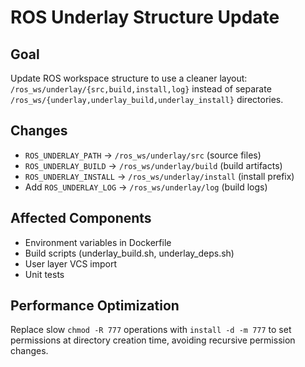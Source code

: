 # ROS Underlay Structure Update

## Goal
Update ROS workspace structure to use a cleaner layout: `/ros_ws/underlay/{src,build,install,log}` instead of separate `/ros_ws/{underlay,underlay_build,underlay_install}` directories.

## Changes
- `ROS_UNDERLAY_PATH` → `/ros_ws/underlay/src` (source files)
- `ROS_UNDERLAY_BUILD` → `/ros_ws/underlay/build` (build artifacts)
- `ROS_UNDERLAY_INSTALL` → `/ros_ws/underlay/install` (install prefix)
- Add `ROS_UNDERLAY_LOG` → `/ros_ws/underlay/log` (build logs)

## Affected Components
- Environment variables in Dockerfile
- Build scripts (underlay_build.sh, underlay_deps.sh)
- User layer VCS import
- Unit tests

## Performance Optimization
Replace slow `chmod -R 777` operations with `install -d -m 777` to set permissions at directory creation time, avoiding recursive permission changes.
